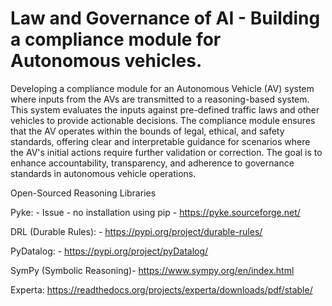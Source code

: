 # Law and Governance of AI  - Building a compliance module for Autonomous vehicles.

Developing a compliance module for an Autonomous Vehicle (AV) system where inputs from the AVs are transmitted to a reasoning-based system. This system evaluates the inputs against pre-defined traffic laws and other vehicles to provide actionable decisions. The compliance module ensures that the AV operates within the bounds of legal, ethical, and safety standards, offering clear and interpretable guidance for scenarios where the AV's initial actions require further validation or correction. The goal is to enhance accountability, transparency, and adherence to governance standards in autonomous vehicle operations.

Open-Sourced Reasoning Libraries

Pyke: - Issue - no installation using pip - https://pyke.sourceforge.net/

DRL (Durable Rules): - https://pypi.org/project/durable-rules/

PyDatalog: - https://pypi.org/project/pyDatalog/

SymPy (Symbolic Reasoning)- https://www.sympy.org/en/index.html

Experta: https://readthedocs.org/projects/experta/downloads/pdf/stable/

